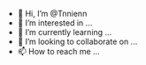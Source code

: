 - 👋 Hi, I’m @Tnnienn
- 👀 I’m interested in ...
- 🌱 I’m currently learning ...
- 💞️ I’m looking to collaborate on ...
- 📫 How to reach me ...

<!---
Tnnienn/Tnnienn is a ✨ special ✨ repository because its `README.md` (this file) appears on your GitHub profile.
You can click the Preview link to take a look at your changes.
--->
